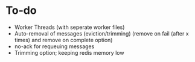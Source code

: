 # To-do

- Worker Threads (with seperate worker files)
- Auto-removal of messages (eviction/trimming) (remove on fail (after x times) and remove on complete option)
- no-ack for requeuing messages
- Trimming option; keeping redis memory low
